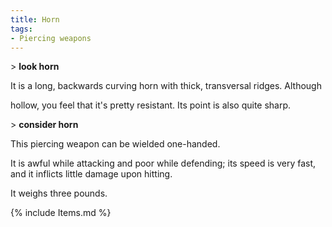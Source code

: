 ```yaml
---
title: Horn
tags:
- Piercing weapons
---
```


\> **look horn**

It is a long, backwards curving horn with thick, transversal ridges.
Although

hollow, you feel that it's pretty resistant. Its point is also quite
sharp.

\> **consider horn**

This piercing weapon can be wielded one-handed.

It is awful while attacking and poor while defending; its speed is very
fast, and it inflicts little damage upon hitting.

It weighs three pounds.

{% include Items.md %}
